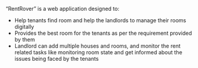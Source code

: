 <link href="https://cdn.jsdelivr.net/npm/bootstrap@5.3.3/dist/css/bootstrap.min.css" rel="stylesheet" integrity="sha384-QWTKZyjpPEjISv5WaRU9OFeRpok6YctnYmDr5pNlyT2bRjXh0JMhjY6hW+ALEwIH" crossorigin="anonymous">

<p>“<span>RentRover</span>” is a web application designed to: <br> 
<ul>
    <li>Help tenants find room and help the landlords to manage their rooms digitally</li>
    <li>Provides the best room for the tenants as per the requirement provided by them</li>
    <li>Landlord can add multiple houses and rooms, and monitor the rent related tasks like monitoring room state and get informed about the issues being faced by the tenants</li>
</ul>